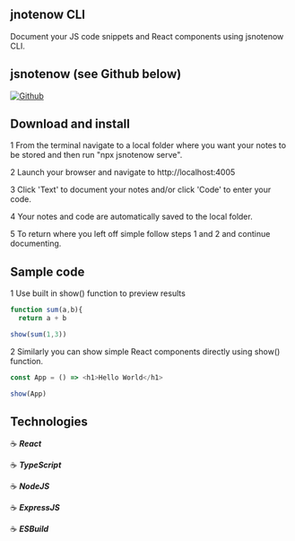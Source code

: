 ## jnotenow CLI

Document your JS code snippets and React components using jsnotenow CLI.

## jsnotenow (see Github below)

<a href="https://github.com/jg00/proj-ts-react-jsnotenow-sg" target="_blank"><img alt="Github" src="https://user-images.githubusercontent.com/43181662/121961184-b2fb4980-cd2c-11eb-9381-87182dca0d32.mp4" title="jsnotenow"/></a>

## Download and install

1 From the terminal navigate to a local folder where you want your notes to be stored and then run "npx jsnotenow serve".

2 Launch your browser and navigate to http://localhost:4005

3 Click 'Text' to document your notes and/or click 'Code' to enter your code.

4 Your notes and code are automatically saved to the local folder.

5 To return where you left off simple follow steps 1 and 2 and continue documenting.

## Sample code

1 Use built in show() function to preview results

```Javascript
function sum(a,b){
  return a + b

show(sum(1,3))
```

2 Similarly you can show simple React components directly using show() function.

```Javascript
const App = () => <h1>Hello World</h1>

show(App)
```

## Technologies

:coffee: **_React_**

:coffee: **_TypeScript_**

:coffee: **_NodeJS_**

:coffee: **_ExpressJS_**

:coffee: **_ESBuild_**
